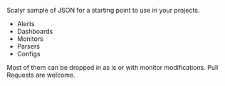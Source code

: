 Scalyr sample of JSON for a starting point to use in your projects.

 - Alerts
 - Dashboards
 - Monitors
 - Parsers
 - Configs
 
 Most of them can be dropped in as is or with monitor modifications.
 Pull Requests are welcome.
